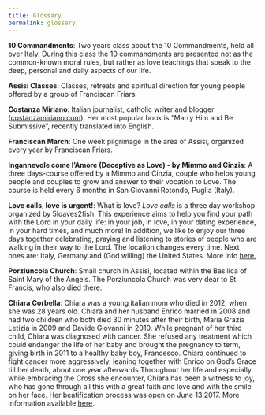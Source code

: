 ```yaml
---
title: Glossary
permalink: glossary
---
```


**10 Commandments**:
Two years class about the 10 Commandments, held all over Italy. During this class the 10 commandments are presented not as the common-known moral rules, but rather as love teachings that speak to the deep, personal and daily aspects of our life.

**Assisi Classes**:
Classes, retreats and spiritual direction for young people offered by a group of Franciscan Friars.

**Costanza Miriano**:
Italian journalist, catholic writer and blogger ([costanzamiriano.com](http://costanzamiriano.com)). Her most popular book is “Marry Him and Be Submissive”, recently translated into English.

**Franciscan March**:
One week pilgrimage in the area of Assisi, organized every year by Franciscan Friars.

**Ingannevole come l’Amore (Deceptive as Love) - by Mimmo and Cinzia**:
A three days-course offered by a Mimmo and Cinzia, couple who helps young people and couples to grow and answer to their vocation to Love. The course is held every 6 months in San Giovanni Rotondo, Puglia (Italy).

**Love calls, love is urgent!**:
What is love? _Love calls_ is a three day workshop organized by 5loaves2fish. This experience aims to help you find your path with the Lord in your daily life: in your job, in love, in your dating experience, in your hard times, and much more! In addition, we like to enjoy our three days together celebrating, praying and listening to stories of people who are walking in their way to the Lord.
The location changes every time. Next ones are: Italy, Germany and (God willing) the United States. More info [here.]({{site.baseurl}}/events)

**Porziuncola Church**:
Small church in Assisi, located within the Basilica of Saint Mary of the Angels. The Porziuncola Church was very dear to St Francis, who also died there.

**Chiara Corbella**:
Chiara was a young italian mom who died in 2012, when she was 28 years old.
Chiara and her husband Enrico married in 2008 and had two children who both died 30 minutes after their birth, Maria Grazia Letizia in 2009 and Davide Giovanni in 2010. While pregnant of her third child, Chiara was diagnosed with cancer. She refused any treatment which could endanger the life of her baby and brought the pregnancy to term, giving birth in 2011 to a healthy baby boy, Francesco. Chiara continued to fight cancer more aggressively, leaning together with Enrico on God’s Grace till her death, about one year afterwards
Throughout her life and especially while embracing the Cross she encounter, Chiara has been a witness to joy, who has gone through all this with a great faith and love and with the smile on her face. Her beatification process was open on June 13 2017. 
More information available [here](http://www.chiaracorbellapetrillo.it/en/).

